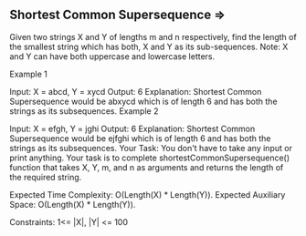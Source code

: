 Shortest Common Supersequence  =>
-----------------------------


Given two strings X and Y of lengths m and n respectively, find the length of the smallest string which has both, X and Y as its sub-sequences.
Note: X and Y can have both uppercase and lowercase letters.

Example 1

Input:
X = abcd, Y = xycd
Output: 6
Explanation: Shortest Common Supersequence
would be abxycd which is of length 6 and
has both the strings as its subsequences.
Example 2

Input:
X = efgh, Y = jghi
Output: 6
Explanation: Shortest Common Supersequence
would be ejfghi which is of length 6 and
has both the strings as its subsequences.
Your Task:
You don't have to take any input or print anything. Your task is to complete shortestCommonSupersequence() function that takes X, Y, m, and n as arguments and returns the length of the required string.

Expected Time Complexity: O(Length(X) * Length(Y)).
Expected Auxiliary Space: O(Length(X) * Length(Y)).

Constraints:
1<= |X|, |Y| <= 100

 

